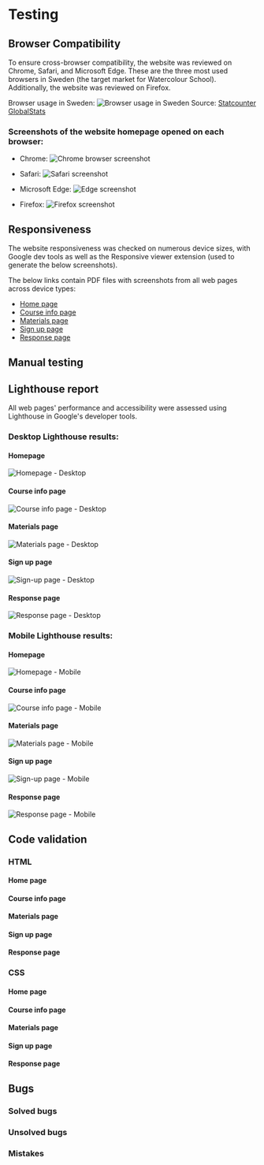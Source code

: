 # Testing

## Browser Compatibility

To ensure cross-browser compatibility, the website was reviewed on Chrome, Safari, and Microsoft Edge. These are the three most used browsers in Sweden (the target market for Watercolour School). Additionally, the website was reviewed on Firefox. 

Browser usage in Sweden:
![Browser usage in Sweden](documentation/browser-stats-sweden.png)
Source: [Statcounter GlobalStats](https://gs.statcounter.com/browser-market-share/all/sweden)

### Screenshots of the website homepage opened on each browser:
- Chrome:
![Chrome browser screenshot](documentation/browser-chrome.png)

- Safari:
![Safari screenshot](documentation/browser-safari.png)

- Microsoft Edge:
![Edge screenshot](documentation/browser-microsoft-edge.png)

- Firefox: 
![Firefox screenshot](documentation/browser-firefox.png)


## Responsiveness
The website responsiveness was checked on numerous device sizes, with Google dev tools as well as the Responsive viewer extension (used to generate the below screenshots).

The below links contain PDF files with screenshots from all web pages across device types:

- [Home page](documentation/home-page.pdf)
- [Course info page](documentation/course-info-page.pdf)
- [Materials page](documentation/materials-page.pdf)
- [Sign up page](documentation/signup-page.pdf)
- [Response page](documentation/response-page.pdf)


## Manual testing

## Lighthouse report

All web pages' performance and accessibility were assessed using Lighthouse in Google's developer tools.

### Desktop Lighthouse results:

#### Homepage
![Homepage - Desktop](documentation/lh-homepage-desktop.png)

#### Course info page
![Course info page - Desktop](documentation/lh-course-info-page-desktop.png)

#### Materials page
![Materials page - Desktop](documentation/lh-materials-page-desktop.png)

#### Sign up page
![Sign-up page - Desktop](documentation/lh-signup-page-desktop.png)

#### Response page
![Response page - Desktop](documentation/lh-response-page-desktop.png)

### Mobile Lighthouse results:

#### Homepage
![Homepage - Mobile](documentation/lh-homepage-mobile.png)

#### Course info page
![Course info page - Mobile](documentation/lh-course-info-page-mobile.png)

#### Materials page
![Materials page - Mobile](documentation/lh-materials-page-mobile.png)

#### Sign up page
![Sign-up page - Mobile](documentation/lh-signup-page-mobile.png)

#### Response page
![Response page - Mobile](documentation/lh-response-page-mobile.png)


## Code validation
### HTML
#### Home page

#### Course info page

#### Materials page

#### Sign up page

#### Response page

### CSS
#### Home page

#### Course info page

#### Materials page

#### Sign up page

#### Response page



## Bugs
### Solved bugs

### Unsolved bugs

### Mistakes